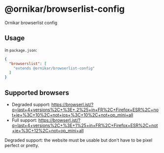 # @ornikar/browserlist-config

Ornikar browserlist config

## Usage

in `package.json`:

```json
{
  "browserslist": [
    "extends @ornikar/browserlist-config"
  ]
}
```

## Supported browsers

- Degraded support: https://browserl.ist/?q=last+4+versions%2C+%3E+.2%25+in+FR%2C+Firefox+ESR%2C+not+ie+%3C+10%2C+not+ios+%3C+10%2C+not+op_mini+all
- Full support: https://browserl.ist/?q=last+4+versions%2C+%3E+1%25+in+FR%2C+Firefox+ESR%2C+not+ie+%3C+12%2C+not+op_mini+all 

Degraded support: the website must be usable but don't have to be pixel perfect or pretty.
